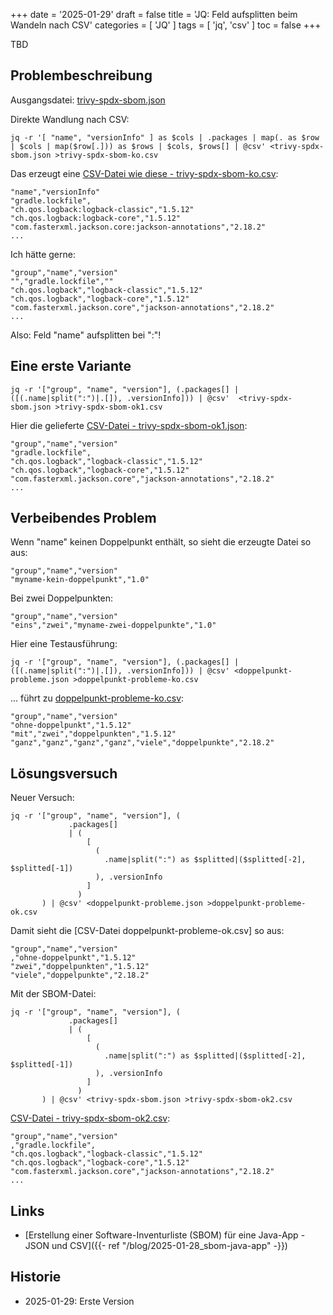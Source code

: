 +++
date = '2025-01-29'
draft = false
title = 'JQ: Feld aufsplitten beim Wandeln nach CSV'
categories = [ 'JQ' ]
tags = [ 'jq', 'csv' ]
toc  = false
+++

<!--
JQ: Feld aufsplitten beim Wandeln nach CSV
==========================================
-->

TBD

<!--more-->

Problembeschreibung
-------------------

Ausgangsdatei: [trivy-spdx-sbom.json](trivy-spdx-sbom.json)

Direkte Wandlung nach CSV:

```
jq -r '[ "name", "versionInfo" ] as $cols | .packages | map(. as $row | $cols | map($row[.])) as $rows | $cols, $rows[] | @csv' <trivy-spdx-sbom.json >trivy-spdx-sbom-ko.csv
```

Das erzeugt eine [CSV-Datei wie diese - trivy-spdx-sbom-ko.csv](trivy-spdx-sbom-ko.csv):

```csv
"name","versionInfo"
"gradle.lockfile",
"ch.qos.logback:logback-classic","1.5.12"
"ch.qos.logback:logback-core","1.5.12"
"com.fasterxml.jackson.core:jackson-annotations","2.18.2"
...
```

Ich hätte gerne:

```csv
"group","name","version"
"","gradle.lockfile",""
"ch.qos.logback","logback-classic","1.5.12"
"ch.qos.logback","logback-core","1.5.12"
"com.fasterxml.jackson.core","jackson-annotations","2.18.2"
...
```

Also: Feld "name" aufsplitten bei ":"!

Eine erste Variante
-------------------

```
jq -r '["group", "name", "version"], (.packages[] | ([(.name|split(":")|.[]), .versionInfo])) | @csv'  <trivy-spdx-sbom.json >trivy-spdx-sbom-ok1.csv
```

Hier die gelieferte [CSV-Datei - trivy-spdx-sbom-ok1.json](trivy-spdx-sbom-ok1.csv):

```csv
"group","name","version"
"gradle.lockfile",
"ch.qos.logback","logback-classic","1.5.12"
"ch.qos.logback","logback-core","1.5.12"
"com.fasterxml.jackson.core","jackson-annotations","2.18.2"
...
```

Verbeibendes Problem
--------------------

Wenn "name" keinen Doppelpunkt enthält, so sieht die
erzeugte Datei so aus:

```csv
"group","name","version"
"myname-kein-doppelpunkt","1.0"
```

Bei zwei Doppelpunkten:

```csv
"group","name","version"
"eins","zwei","myname-zwei-doppelpunkte","1.0"
```

Hier eine Testausführung:

```
jq -r '["group", "name", "version"], (.packages[] | ([(.name|split(":")|.[]), .versionInfo])) | @csv' <doppelpunkt-probleme.json >doppelpunkt-probleme-ko.csv
```

... führt zu [doppelpunkt-probleme-ko.csv](doppelpunkt-probleme-ko.csv):

```csv
"group","name","version"
"ohne-doppelpunkt","1.5.12"
"mit","zwei","doppelpunkten","1.5.12"
"ganz","ganz","ganz","ganz","viele","doppelpunkte","2.18.2"
```

Lösungsversuch
--------------

Neuer Versuch:

```
jq -r '["group", "name", "version"], (
             .packages[]
             | (
                 [
                   (
                     .name|split(":") as $splitted|($splitted[-2], $splitted[-1])
                   ), .versionInfo
                 ]
               )
       ) | @csv' <doppelpunkt-probleme.json >doppelpunkt-probleme-ok.csv
```

Damit sieht die [CSV-Datei doppelpunkt-probleme-ok.csv] so aus:

```csv
"group","name","version"
,"ohne-doppelpunkt","1.5.12"
"zwei","doppelpunkten","1.5.12"
"viele","doppelpunkte","2.18.2"
```

Mit der SBOM-Datei:

```
jq -r '["group", "name", "version"], (
             .packages[]
             | (
                 [
                   (
                     .name|split(":") as $splitted|($splitted[-2], $splitted[-1])
                   ), .versionInfo
                 ]
               )
       ) | @csv' <trivy-spdx-sbom.json >trivy-spdx-sbom-ok2.csv
```

[CSV-Datei - trivy-spdx-sbom-ok2.csv](trivy-spdx-sbom-ok2.csv):

```csv
"group","name","version"
,"gradle.lockfile",
"ch.qos.logback","logback-classic","1.5.12"
"ch.qos.logback","logback-core","1.5.12"
"com.fasterxml.jackson.core","jackson-annotations","2.18.2"
...
```

Links
-----

- [Erstellung einer Software-Inventurliste (SBOM) für eine Java-App - JSON und CSV]({{- ref "/blog/2025-01-28_sbom-java-app" -}})

Historie
--------

- 2025-01-29: Erste Version
